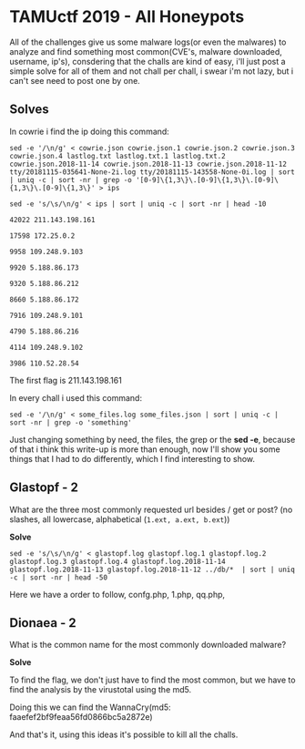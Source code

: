 ﻿# TAMUctf 2019 - All Honeypots

All of the challenges give us some malware logs(or even the malwares) to analyze and find something most common(CVE's, malware downloaded, username, ip's), consdering that the challs are kind of easy, i'll just post a simple solve for all of them and not chall per chall, i swear i'm not lazy, but i can't see need to post one by one.

## Solves

In cowrie i find the ip doing this command:

    sed -e '/\n/g' < cowrie.json cowrie.json.1 cowrie.json.2 cowrie.json.3 cowrie.json.4 lastlog.txt lastlog.txt.1 lastlog.txt.2 cowrie.json.2018-11-14 cowrie.json.2018-11-13 cowrie.json.2018-11-12 tty/20181115-035641-None-2i.log tty/20181115-143558-None-0i.log | sort | uniq -c | sort -nr | grep -o '[0-9]\{1,3\}\.[0-9]\{1,3\}\.[0-9]\{1,3\}\.[0-9]\{1,3\}' > ips

    sed -e 's/\s/\n/g' < ips | sort | uniq -c | sort -nr | head -10

    42022 211.143.198.161
    
    17598 172.25.0.2
    
    9958 109.248.9.103
    
    9920 5.188.86.173
    
    9320 5.188.86.212
    
    8660 5.188.86.172
    
    7916 109.248.9.101
    
    4790 5.188.86.216
    
    4114 109.248.9.102
    
    3986 110.52.28.54

The first flag is 211.143.198.161

In every chall i used this command:

    sed -e '/\n/g' < some_files.log some_files.json | sort | uniq -c | sort -nr | grep -o 'something'

Just changing something by need, the files, the grep or the **sed -e**, because of that i think this write-up is more than enough, now I'll show you some things that I had to do differently, which I find interesting to show.

## Glastopf - 2
What are the three most commonly requested url besides / get or post? (no slashes, all lowercase, alphabetical (`1.ext, a.ext, b.ext`))

**Solve**

    sed -e 's/\s/\n/g' < glastopf.log glastopf.log.1 glastopf.log.2 glastopf.log.3 glastopf.log.4 glastopf.log.2018-11-14 glastopf.log.2018-11-13 glastopf.log.2018-11-12 ../db/*  | sort | uniq -c | sort -nr | head -50

Here we have a order to follow, confg.php, 1.php, qq.php,

## Dionaea - 2
What is the common name for the most commonly downloaded malware?

**Solve**

To find the flag, we don't just have to find the most common, but we have to find the analysis by the virustotal using the md5.

Doing this we can find the WannaCry(md5: faaefef2bf9feaa56fd0866bc5a2872e)


And that's it, using this ideas it's possible to kill all the challs.
